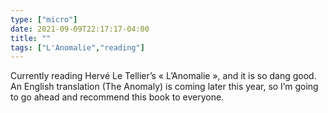 ```yaml
---
type: ["micro"]
date: 2021-09-09T22:17:17-04:00
title: ""
tags: ["L'Anomalie","reading"]
---
```

Currently reading Hervé Le Tellier’s « L’Anomalie », and it is so dang good. An English translation (The Anomaly) is coming later this year, so I’m going to go ahead and recommend this book to everyone.
